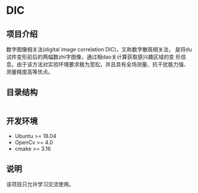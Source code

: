 # DIC
## 项目介绍
数字图像相关法(digital image correlation DIC)，又称数字散斑相关法，
是将du试件变形前后的两幅数zhi字图像，通过相dao关计算获取感兴趣区域的变
形信息。由于该方法对实验环境要求极为宽松，并且具有全场测量、抗干扰能力强、
测量精度高等优点。

## 目录结构
```

```

## 开发环境
- Ubuntu >= 18.04
- OpenCv >= 4.0
- cmake >= 3.16

## 说明
该项目只允许学习交流使用。
